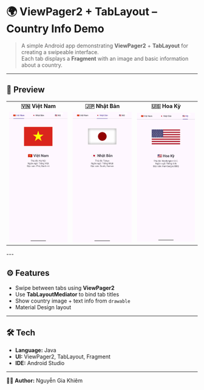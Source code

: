 # 🌍 ViewPager2 + TabLayout – Country Info Demo

> A simple Android app demonstrating **ViewPager2** + **TabLayout** for creating a swipeable interface.  
> Each tab displays a **Fragment** with an image and basic information about a country.

---
## 📱 Preview

<table>
  <tr>
    <th>🇻🇳 Việt Nam</th>
    <th>🇯🇵 Nhật Bản</th>
    <th>🇺🇸 Hoa Kỳ</th>
  </tr>
  <tr>
    <td align="center">
      <img src="./Screenshot_20251022_063432.png" width="250"/>
    </td>
    <td align="center">
      <img src="./Screenshot_20251022_063458.png" width="250"/>
    </td>
    <td align="center">
      <img src="./Screenshot_20251022_063517.png" width="250"/>
    </td>
  </tr>
</table>
---

## ⚙️ Features
- Swipe between tabs using **ViewPager2**
- Use **TabLayoutMediator** to bind tab titles
- Show country image + text info from `drawable`
- Material Design layout

---

## 🛠️ Tech
- **Language:** Java  
- **UI:** ViewPager2, TabLayout, Fragment  
- **IDE:** Android Studio  

---

👨‍💻 **Author:** Nguyễn Gia Khiêm
